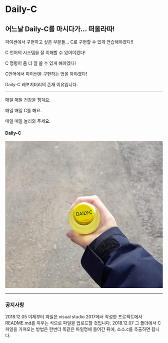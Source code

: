 # Daily-C
## 어느날 Daily-C를 마시다가... 떠올라따!

파이썬에서 구현하고 싶은 부분들... C로 구현할 수 있게 연습해야겠다!!

C 언어의 시스템을 잘 이해할 수 있어야겠다!

C 명령어 좀 더 잘 쓸 수 있게 해야겠다!

C언어에서 파이썬을 구현하는 법을 봐야겠다!

Daily-C 레포지터리의 존재 이유입니다.

---

매일 매일 건강을 챙겨요.

매일 매일 C를 해요.

매일 매일 놀러와 주세요.

#### Daily-C

![Daily-C](https://github.com/Greathoney/Daily-C/blob/master/Daily-C.jpg)

---

### 공지사항
2018.12.05 이제부터 파일은 visual studio 2017에서 작성한 프로젝트에서 README.md를 끼우는 식으로 파일을 업로드할 것입니다.
2018.12.07 그 폴더에서 C파일을 가져오는 방법은 한번더 똑같은 파일명에 들어간 뒤에, 소스.c를 추출하면 됩니다.

